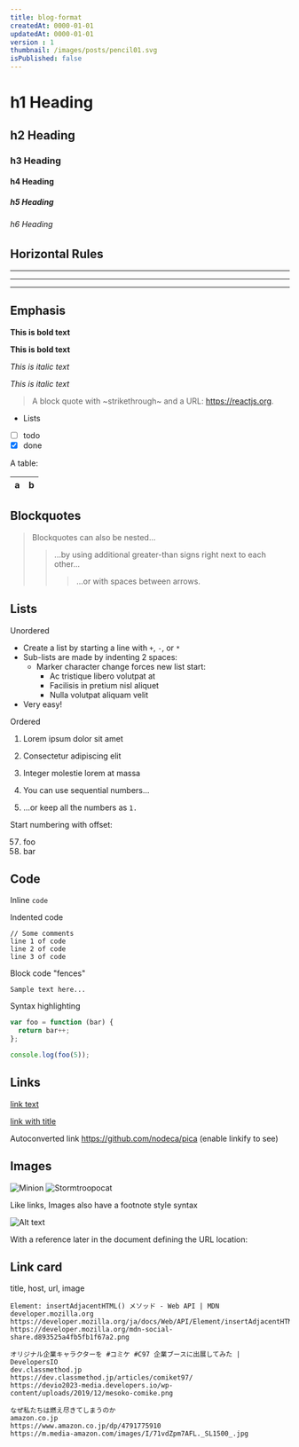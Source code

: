 ```yaml
---
title: blog-format
createdAt: 0000-01-01
updatedAt: 0000-01-01
version : 1
thumbnail: /images/posts/pencil01.svg
isPublished: false
---
```

# h1 Heading
## h2 Heading
### h3 Heading
#### h4 Heading
##### h5 Heading
###### h6 Heading

## Horizontal Rules

___

---

***

## Emphasis

**This is bold text**

__This is bold text__

*This is italic text*

_This is italic text_


> A block quote with ~strikethrough~ and a URL: https://reactjs.org.

* Lists
* [ ] todo
* [x] done

A table:

| a   | b   |
| --- | --- |

## Blockquotes

> Blockquotes can also be nested...
>> ...by using additional greater-than signs right next to each other...
> > > ...or with spaces between arrows.


## Lists

Unordered

+ Create a list by starting a line with `+`, `-`, or `*`
+ Sub-lists are made by indenting 2 spaces:
  - Marker character change forces new list start:
    * Ac tristique libero volutpat at
    + Facilisis in pretium nisl aliquet
    - Nulla volutpat aliquam velit
+ Very easy!

Ordered

1. Lorem ipsum dolor sit amet
2. Consectetur adipiscing elit
3. Integer molestie lorem at massa

1. You can use sequential numbers...
1. ...or keep all the numbers as `1.`

Start numbering with offset:

57. foo
1. bar

## Code

Inline `code`

Indented code

    // Some comments
    line 1 of code
    line 2 of code
    line 3 of code


Block code "fences"

```
Sample text here...
```

Syntax highlighting

``` js
var foo = function (bar) {
  return bar++;
};

console.log(foo(5));
```

## Links

[link text](http://dev.nodeca.com)

[link with title](http://nodeca.github.io/pica/demo/ "title text!")

Autoconverted link https://github.com/nodeca/pica (enable linkify to see)


## Images

![Minion](https://octodex.github.com/images/minion.png)
![Stormtroopocat](https://octodex.github.com/images/stormtroopocat.jpg "The Stormtroopocat")

Like links, Images also have a footnote style syntax

![Alt text][id]

With a reference later in the document defining the URL location:

[id]: https://octodex.github.com/images/dojocat.jpg  "The Dojocat"

## Link card

title, host, url, image
```Link
Element: insertAdjacentHTML() メソッド - Web API | MDN
developer.mozilla.org
https://developer.mozilla.org/ja/docs/Web/API/Element/insertAdjacentHTML
https://developer.mozilla.org/mdn-social-share.d893525a4fb5fb1f67a2.png
```

```Link
オリジナル企業キャラクターを #コミケ #C97 企業ブースに出展してみた | DevelopersIO
dev.classmethod.jp
https://dev.classmethod.jp/articles/comiket97/
https://devio2023-media.developers.io/wp-content/uploads/2019/12/mesoko-comike.png
```

```Amazon
なぜ私たちは燃え尽きてしまうのか
amazon.co.jp
https://www.amazon.co.jp/dp/4791775910
https://m.media-amazon.com/images/I/71vdZpm7AFL._SL1500_.jpg
```

